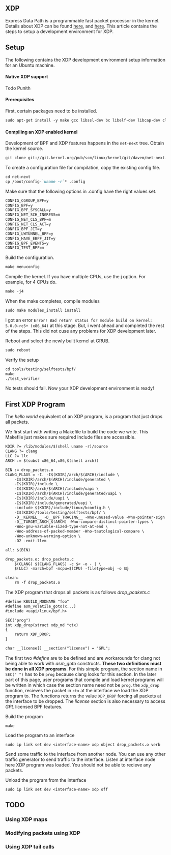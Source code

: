 ## XDP
Express Data Path is a programmable fast packet processor in the kernel. Details about XDP can be found [here](https://dl.acm.org/citation.cfm?id=3281443), and [here](https://developers.redhat.com/blog/2018/12/06/achieving-high-performance-low-latency-networking-with-xdp-part-1/). This article contains the steps to setup a development environment for XDP.  

## Setup

The following contains the XDP development environment setup information for an Ubuntu machine.

#### Native XDP support
Todo Punith

#### Prerequisites
First, certain packages need to be installed.
```markdown
sudo apt-get install -y make gcc libssl-dev bc libelf-dev libcap-dev clang gcc-multilib llvm libncurses5-dev git pkg-config libmnl-dev bison flex graphviz git exuberant-ctags binutils iproute2 
```

#### Compiling an XDP enabled kernel
Development of BPF and XDP features happens in the `net-next` tree. Obtain the kernel source.
```markdown
git clone git://git.kernel.org/pub/scm/linux/kernel/git/davem/net-next.git
```

To create a configuration file for compilation, copy the existing config file.
```markdown
cd net-next
cp /boot/config-`uname -r`* .config
```

Make sure that the following options in .config have the right values set.
```markdown
CONFIG_CGROUP_BPF=y
CONFIG_BPF=y
CONFIG_BPF_SYSCALL=y
CONFIG_NET_SCH_INGRESS=m
CONFIG_NET_CLS_BPF=m
CONFIG_NET_CLS_ACT=y
CONFIG_BPF_JIT=y
CONFIG_LWTUNNEL_BPF=y
CONFIG_HAVE_EBPF_JIT=y
CONFIG_BPF_EVENTS=y
CONFIG_TEST_BPF=m
```

Build the configuration.
```markdown
make menuconfig
```

Compile the kernel. If you have multiple CPUs, use the j option. For example, for 4 CPUs do. 
```markdown
make -j4
```

When the make completes, compile modules
```markdown
sudo make modules_install install
```

I got an error `Error! Bad return status for module build on kernel: 5.0.0-rc5+ (x86_64)` at this stage. But, i went ahead and completed the rest of the steps. This did not cuse any problems for XDP development later.

Reboot and select the newly built kernel at GRUB. 
```markdown
sudo reboot
```

Verify the setup
```markdown
cd tools/testing/selftests/bpf/
make
./test_verifier
```

No tests should fail. Now your XDP development environment is ready!

## First XDP Program
The _hello world_ equivalent of an XDP program, is a program that just drops all packets. 

We first start with writing a Makefile to build the code we write. This Makefile just makes sure required include files are accessible. 

```markdown
KDIR ?= /lib/modules/$(shell uname -r)/source
CLANG ?= clang
LLC ?= llc
ARCH := $(subst x86_64,x86,$(shell arch))

BIN := drop_packets.o
CLANG_FLAGS = -I. -I$(KDIR)/arch/$(ARCH)/include \
    -I$(KDIR)/arch/$(ARCH)/include/generated \
    -I$(KDIR)/include \
    -I$(KDIR)/arch/$(ARCH)/include/uapi \
    -I$(KDIR)/arch/$(ARCH)/include/generated/uapi \
    -I$(KDIR)/include/uapi \
    -I$(KDIR)/include/generated/uapi \
    -include $(KDIR)/include/linux/kconfig.h \
    -I$(KDIR)/tools/testing/selftests/bpf/ \
    -D__KERNEL__ -D__BPF_TRACING__ -Wno-unused-value -Wno-pointer-sign \
    -D__TARGET_ARCH_$(ARCH) -Wno-compare-distinct-pointer-types \
    -Wno-gnu-variable-sized-type-not-at-end \
    -Wno-address-of-packed-member -Wno-tautological-compare \
    -Wno-unknown-warning-option \
    -O2 -emit-llvm

all: $(BIN)

drop_packets.o: drop_packets.c
    $(CLANG) $(CLANG_FLAGS) -c $< -o - | \
    $(LLC) -march=bpf -mcpu=$(CPU) -filetype=obj -o $@

clean:
    rm -f drop_packets.o
```

The XDP program that drops all packets is as follows _drop_pcakets.c_
```markdown
#define KBUILD_MODNAME "foo"
#define asm_volatile_goto(x...)
#include <uapi/linux/bpf.h>

SEC("prog")
int xdp_drop(struct xdp_md *ctx)
{
    return XDP_DROP;
}

char __license[] __section("license") = "GPL";
```

The first two _#define_ are to be defined and are workarounds for clang not being able to work with _asm_goto_ constructs. __These two definitions must be done in all XDP programs__. For this simple program, the section name in `SEC(" ")` has to be `prog` because clang looks for this section. In the later part of this page, user programs that compile and load kernel programs will be written in which case the section name need not be `prog`. the `xdp_drop` function, recieves the packet in `ctx` at the interface we load the XDP program to. The functions returns the value `XDP_DROP` forcing all packets at the interface to be dropped. The _license_ section is also necessary to access _GPL_ licensed BPF features. 

Build the program
```
make
```

Load the program to an interface
```
sudo ip link set dev <interface-name> xdp object drop_packets.o verb
```

Send some traffic to the interface from another node. You can use any other traffic generator to send traffic to the interface. Listen at interface node here XDP program was loaded. You should not be able to recieve any packets. 

Unload the program from the interface
```
sudo ip link set dev <interface-name> xdp off
```

## TODO 
### Using XDP maps
### Modifying packets using XDP
### Using XDP tail calls 
